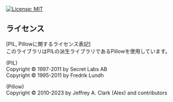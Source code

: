 [![License: MIT](https://img.shields.io/badge/License-MIT-yellow.svg)](https://opensource.org/licenses/MIT)


## ライセンス
[PIL, Pillowに関するライセンス表記]  
このライブラリはPILの派生ライブラリであるPillowを使用しています。  

(PIL)  
Copyright © 1997-2011 by Secret Labs AB  
Copyright © 1995-2011 by Fredrik Lundh  

(Pillow)  
Copyright © 2010-2023 by Jeffrey A. Clark (Alex) and contributors